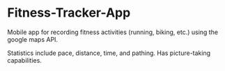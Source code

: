 # Fitness-Tracker-App
Mobile app for recording fitness activities (running, biking, etc.) using the google maps API.

Statistics include pace, distance, time, and pathing. Has picture-taking capabilities.
